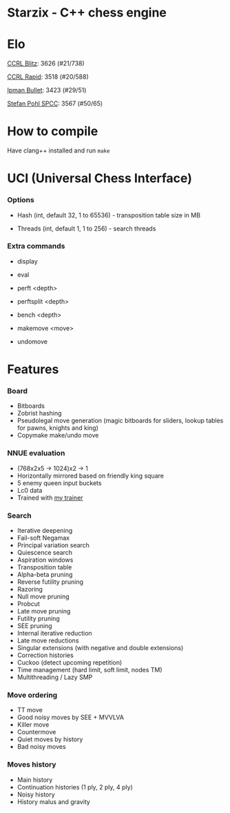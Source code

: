 # Starzix - C++ chess engine

# Elo

[CCRL Blitz](https://www.computerchess.org.uk/ccrl/404/cgi/compare_engines.cgi?class=Single-CPU+engines&only_best_in_class=on&num_best_in_class=1&print=Rating+list&profile_step=50&profile_numbers=1&print=Results+table&print=LOS+table&table_size=100&ct_from_elo=0&ct_to_elo=10000&match_length=30&cross_tables_for_best_versions_only=1&sort_tables=by+rating&diag=0&reference_list=None&recalibrate=no): 3626 (#21/738)

[CCRL Rapid](https://www.computerchess.org.uk/ccrl/4040/cgi/compare_engines.cgi?class=Single-CPU+engines&only_best_in_class=on&num_best_in_class=1&print=Rating+list&profile_step=50&profile_numbers=1&print=Results+table&print=LOS+table&table_size=100&ct_from_elo=0&ct_to_elo=10000&match_length=30&cross_tables_for_best_versions_only=1&sort_tables=by+rating&diag=0&reference_list=None&recalibrate=no): 3518 (#20/588)

[Ipman Bullet](https://ipmanchess.yolasite.com/r9-7945hx.php): 3423 (#29/51)

[Stefan Pohl SPCC](https://www.sp-cc.de/files/uho_full_list.txt): 3567 (#50/65)

# How to compile

Have clang++ installed and run ```make```

# UCI (Universal Chess Interface)

### Options

- Hash (int, default 32, 1 to 65536) - transposition table size in MB

- Threads (int, default 1, 1 to 256) - search threads

### Extra commands

- display

- eval

- perft \<depth\> 

- perftsplit \<depth\>

- bench \<depth\>

- makemove \<move\>

- undomove

# Features

### Board
- Bitboards
- Zobrist hashing
- Pseudolegal move generation (magic bitboards for sliders, lookup tables for pawns, knights and king)
- Copymake make/undo move

### NNUE evaluation 
- (768x2x5 -> 1024)x2 -> 1
- Horizontally mirrored based on friendly king square
- 5 enemy queen input buckets
- Lc0 data
- Trained with [my trainer](https://github.com/zzzzz151/nn-trainer)

### Search
- Iterative deepening
- Fail-soft Negamax
- Principal variation search
- Quiescence search
- Aspiration windows
- Transposition table
- Alpha-beta pruning
- Reverse futility pruning
- Razoring
- Null move pruning
- Probcut
- Late move pruning
- Futility pruning
- SEE pruning
- Internal iterative reduction
- Late move reductions
- Singular extensions (with negative and double extensions)
- Correction histories
- Cuckoo (detect upcoming repetition)
- Time management (hard limit, soft limit, nodes TM)
- Multithreading / Lazy SMP

### Move ordering
- TT move
- Good noisy moves by SEE + MVVLVA
- Killer move
- Countermove
- Quiet moves by history
- Bad noisy moves

### Moves history
- Main history
- Continuation histories (1 ply, 2 ply, 4 ply)
- Noisy history
- History malus and gravity
